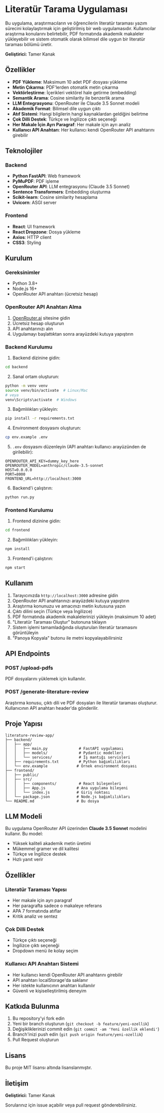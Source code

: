 # Literatür Tarama Uygulaması

Bu uygulama, araştırmacıların ve öğrencilerin literatür taraması yazım sürecini kolaylaştırmak için geliştirilmiş bir web uygulamasıdır. Kullanıcılar araştırma konularını belirtebilir, PDF formatında akademik makaleler yükleyebilir ve sistem otomatik olarak bilimsel dile uygun bir literatür taraması bölümü üretir.

**Geliştirici:** Tamer Kanak

## Özellikler

- **PDF Yükleme**: Maksimum 10 adet PDF dosyası yükleme
- **Metin Çıkarma**: PDF'lerden otomatik metin çıkarma
- **Vektörleştirme**: İçerikleri vektörel hale getirme (embedding)
- **Semantik Arama**: Cosine similarity ile benzerlik arama
- **LLM Entegrasyonu**: OpenRouter ile Claude 3.5 Sonnet modeli
- **Akademik Format**: Bilimsel dile uygun çıktı
- **Atıf Sistemi**: Hangi bilgilerin hangi kaynaklardan geldiğini belirtme
- **Çok Dilli Destek**: Türkçe ve İngilizce çıktı seçeneği
- **Her Makale İçin Ayrı Paragraf**: Her makale için ayrı analiz
- **Kullanıcı API Anahtarı**: Her kullanıcı kendi OpenRouter API anahtarını girebilir

## Teknolojiler

### Backend
- **Python FastAPI**: Web framework
- **PyMuPDF**: PDF işleme
- **OpenRouter API**: LLM entegrasyonu (Claude 3.5 Sonnet)
- **Sentence Transformers**: Embedding oluşturma
- **Scikit-learn**: Cosine similarity hesaplama
- **Uvicorn**: ASGI server

### Frontend
- **React**: UI framework
- **React Dropzone**: Dosya yükleme
- **Axios**: HTTP client
- **CSS3**: Styling

## Kurulum

### Gereksinimler
- Python 3.8+
- Node.js 16+
- OpenRouter API anahtarı (ücretsiz hesap)

### OpenRouter API Anahtarı Alma
1. [OpenRouter.ai](https://openrouter.ai/) sitesine gidin
2. Ücretsiz hesap oluşturun
3. API anahtarınızı alın
4. Uygulamayı başlattıktan sonra arayüzdeki kutuya yapıştırın

### Backend Kurulumu

1. Backend dizinine gidin:
```bash
cd backend
```

2. Sanal ortam oluşturun:
```bash
python -m venv venv
source venv/bin/activate  # Linux/Mac
# veya
venv\Scripts\activate  # Windows
```

3. Bağımlılıkları yükleyin:
```bash
pip install -r requirements.txt
```

4. Environment dosyasını oluşturun:
```bash
cp env.example .env
```

5. `.env` dosyasını düzenleyin (API anahtarı kullanıcı arayüzünden de girilebilir):
```
OPENROUTER_API_KEY=dummy_key_here
OPENROUTER_MODEL=anthropic/claude-3.5-sonnet
HOST=0.0.0.0
PORT=8000
FRONTEND_URL=http://localhost:3000
```

6. Backend'i çalıştırın:
```bash
python run.py
```

### Frontend Kurulumu

1. Frontend dizinine gidin:
```bash
cd frontend
```

2. Bağımlılıkları yükleyin:
```bash
npm install
```

3. Frontend'i çalıştırın:
```bash
npm start
```

## Kullanım

1. Tarayıcınızda `http://localhost:3000` adresine gidin
2. OpenRouter API anahtarınızı arayüzdeki kutuya yapıştırın
3. Araştırma konunuzu ve amacınızı metin kutusuna yazın
4. Çıktı dilini seçin (Türkçe veya İngilizce)
5. PDF formatında akademik makalelerinizi yükleyin (maksimum 10 adet)
6. "Literatür Taraması Oluştur" butonuna tıklayın
7. Sistem işlemi tamamladığında oluşturulan literatür taramasını görüntüleyin
8. "Panoya Kopyala" butonu ile metni kopyalayabilirsiniz

## API Endpoints

### POST /upload-pdfs
PDF dosyalarını yüklemek için kullanılır.

### POST /generate-literature-review
Araştırma konusu, çıktı dili ve PDF dosyaları ile literatür taraması oluşturur. Kullanıcının API anahtarı header'da gönderilir.

## Proje Yapısı

```
literature-review-app/
├── backend/
│   ├── app/
│   │   ├── main.py              # FastAPI uygulaması
│   │   ├── models/              # Pydantic modelleri
│   │   └── services/            # İş mantığı servisleri
│   ├── requirements.txt         # Python bağımlılıkları
│   └── env.example             # Örnek environment dosyası
├── frontend/
│   ├── public/
│   ├── src/
│   │   ├── components/          # React bileşenleri
│   │   ├── App.js              # Ana uygulama bileşeni
│   │   └── index.js            # Giriş noktası
│   └── package.json            # Node.js bağımlılıkları
└── README.md                   # Bu dosya
```

## LLM Modeli

Bu uygulama OpenRouter API üzerinden **Claude 3.5 Sonnet** modelini kullanır. Bu model:
- Yüksek kaliteli akademik metin üretimi
- Mükemmel gramer ve dil kalitesi
- Türkçe ve İngilizce destek
- Hızlı yanıt verir

## Özellikler

### Literatür Taraması Yapısı
- Her makale için ayrı paragraf
- Her paragrafta sadece o makaleye referans
- APA 7 formatında atıflar
- Kritik analiz ve sentez

### Çok Dilli Destek
- Türkçe çıktı seçeneği
- İngilizce çıktı seçeneği
- Dropdown menü ile kolay seçim

### Kullanıcı API Anahtarı Sistemi
- Her kullanıcı kendi OpenRouter API anahtarını girebilir
- API anahtarı localStorage'da saklanır
- Her istekte kullanıcının anahtarı kullanılır
- Güvenli ve kişiselleştirilmiş deneyim

## Katkıda Bulunma

1. Bu repository'yi fork edin
2. Yeni bir branch oluşturun (`git checkout -b feature/yeni-ozellik`)
3. Değişikliklerinizi commit edin (`git commit -am 'Yeni özellik eklendi'`)
4. Branch'inizi push edin (`git push origin feature/yeni-ozellik`)
5. Pull Request oluşturun

## Lisans

Bu proje MIT lisansı altında lisanslanmıştır.

## İletişim

**Geliştirici:** Tamer Kanak

Sorularınız için issue açabilir veya pull request gönderebilirsiniz. 
